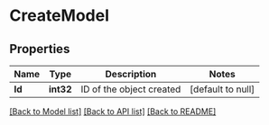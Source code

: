 # CreateModel

## Properties
Name | Type | Description | Notes
------------ | ------------- | ------------- | -------------
**Id** | **int32** | ID of the object created | [default to null]

[[Back to Model list]](../README.md#documentation-for-models) [[Back to API list]](../README.md#documentation-for-api-endpoints) [[Back to README]](../README.md)


